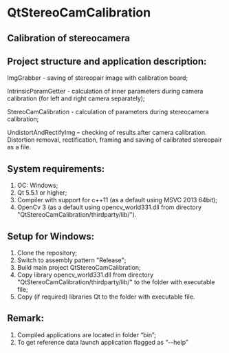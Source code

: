# QtStereoCamCalibration
Calibration of stereocamera
---------
Project structure and application description:
---------
ImgGrabber - saving of stereopair image with calibration board; 

IntrinsicParamGetter - calculation of inner parameters during camera calibration (for left and right camera separately); 

StereoCamCalibration - calculation of parameters during stereocamera calibration; 

UndistortAndRectifyImg – checking of results after camera calibration. Distortion removal, rectification, framing and saving of calibrated stereopair as a file. 

System requirements: 
-------
1. ОС: Windows; 
2. Qt 5.5.1 or higher; 
3. Compiler with support for c++11 (as a default using MSVC 2013 64bit); 
4. OpenCv 3 (as a default using opencv_world331.dll from directory "QtStereoCamCalibration/thirdparty/lib/"). 

Setup for Windows: 
-------
1. Clone the repository; 
2. Switch to assembly pattern "Release"; 
3. Build main project QtStereoCamCalibration; 
4. Copy library opencv_world331.dll from directory "QtStereoCamCalibration/thirdparty/lib/" to the folder with executable file; 
5. Copy (if required) libraries Qt to the folder with executable file. 

Remark: 
-------
1. Compiled applications are located in folder “bin”; 
2. To get reference data launch application flagged as “--help”
